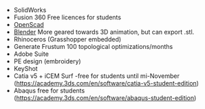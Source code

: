 * SolidWorks
* Fusion 360 Free licences for students
* [OpenScad](http://openscad.org/)
* [Blender](https://www.blender.org/) More geared towards 3D animation, but can export .stl.
* Rhinoceros (Grasshopper embedded)
* Generate Frustum 100 topological optimizations/months
* Adobe Suite
* PE design (embroidery)
* KeyShot
* Catia v5 + iCEM Surf -free for students until mi-November (https://academy.3ds.com/en/software/catia-v5-student-edition)
* Abaqus free for students (https://academy.3ds.com/en/software/abaqus-student-edition)
